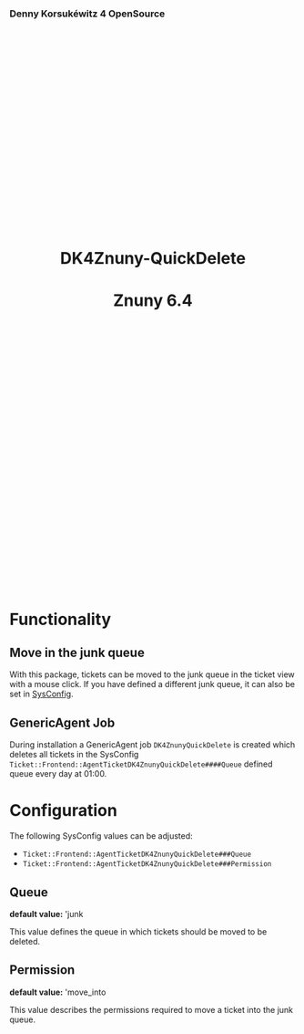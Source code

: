<p style="text-align: left;">
    <h3 style="text-align: left;">Denny Korsukéwitz 4 OpenSource</h3>
</p>
<p style="padding-top: 330px">
    <br>
</p>
<h1 style="text-align: center;">
DK4Znuny-QuickDelete
</h1>

<h1 style="text-align: center;">
Znuny 6.4
</h1>
<p style="padding-top: 450px">
    <br>
</p>

# Functionality

## Move in the junk queue

With this package, tickets can be moved to the junk queue in the ticket view with a mouse click.
If you have defined a different junk queue, it can also be set in [SysConfig](config.md).

## GenericAgent Job

During installation a GenericAgent job `DK4ZnunyQuickDelete` is created which deletes all tickets in the SysConfig `Ticket::Frontend::AgentTicketDK4ZnunyQuickDelete####Queue` defined queue every day at 01:00.

# Configuration

The following SysConfig values can be adjusted:

- `Ticket::Frontend::AgentTicketDK4ZnunyQuickDelete###Queue`
- `Ticket::Frontend::AgentTicketDK4ZnunyQuickDelete###Permission`

## Queue

**default value:** 'junk

This value defines the queue in which tickets should be moved to be deleted.

## Permission

**default value:** 'move_into

This value describes the permissions required to move a ticket into the junk queue.
